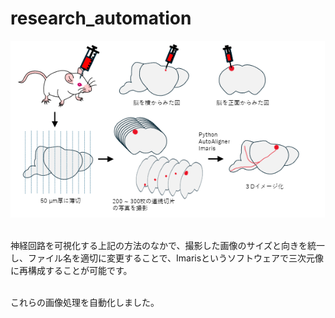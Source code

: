 # research_automation

<img src="explain/research_outline.png" width="600">
<p></p>
<br>
神経回路を可視化する上記の方法のなかで、撮影した画像のサイズと向きを統一し、ファイル名を適切に変更することで、Imarisというソフトウェアで三次元像に再構成することが可能です。
<p></p>
<br>
これらの画像処理を自動化しました。
